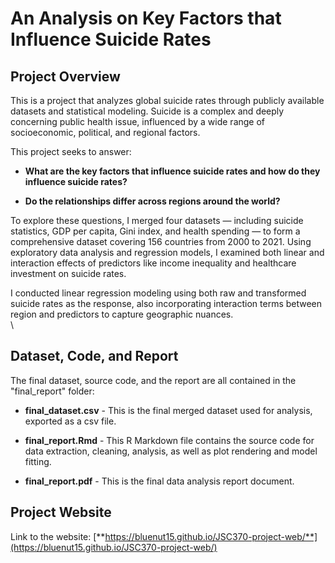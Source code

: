 # An Analysis on Key Factors that Influence Suicide Rates

## Project Overview

This is a project that analyzes global suicide rates through publicly available datasets and statistical modeling. Suicide is a complex and deeply concerning public health issue, influenced by a wide range of socioeconomic, political, and regional factors.

This project seeks to answer:

-   **What are the key factors that influence suicide rates and how do they influence suicide rates?**

-   **Do the relationships differ across regions around the world?**

To explore these questions, I merged four datasets — including suicide statistics, GDP per capita, Gini index, and health spending — to form a comprehensive dataset covering 156 countries from 2000 to 2021. Using exploratory data analysis and regression models, I examined both linear and interaction effects of predictors like income inequality and healthcare investment on suicide rates.

I conducted linear regression modeling using both raw and transformed suicide rates as the response, also incorporating interaction terms between region and predictors to capture geographic nuances.\
\

## Dataset, Code, and Report

The final dataset, source code, and the report are all contained in the "final_report" folder:

-   **final_dataset.csv** - This is the final merged dataset used for analysis, exported as a csv file.

-   **final_report.Rmd** - This R Markdown file contains the source code for data extraction, cleaning, analysis, as well as plot rendering and model fitting.

-   **final_report.pdf** - This is the final data analysis report document.

## Project Website

Link to the website: [**https://bluenut15.github.io/JSC370-project-web/**](https://bluenut15.github.io/JSC370-project-web/)
